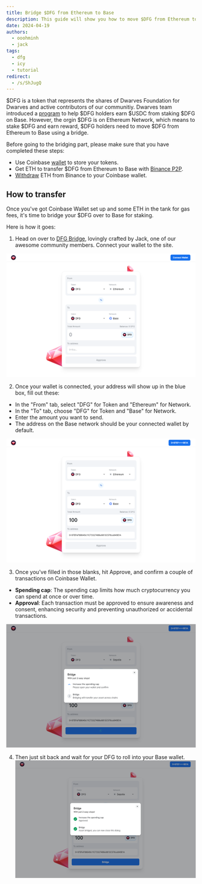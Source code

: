```yaml
---
title: Bridge $DFG from Ethereum to Base
description: This guide will show you how to move $DFG from Ethereum to Base using a bridge.
date: 2024-04-19
authors:
  - ooohminh
  - jack
tags:
  - dfg
  - icy
  - tutorial
redirect:
  - /s/ShJugQ
---
```


$DFG is a token that represents the shares of Dwarves Foundation for Dwarves and active contributors of our communitiy. Dwarves team introduced a [program](stake-dfg-and-earn.md) to help $DFG holders earn $USDC from staking $DFG on Base. However, the orgin $DFG is on Ethereum Network, which means to stake $DFG and earn reward, $DFG holders need to move $DFG from Ethereum to Base using a bridge.

Before going to the bridging part, please make sure that you have completed these steps:

- Use Coinbase [wallet](setup-crypto-wallet.md) to store your tokens.
- Get ETH to transfer $DFG from Ethereum to Base with [Binance P2P](https://www.binance.com/en/blog/p2p/binance-p2p-newbie-guide-7428324997079645557).
- [Withdraw](https://www.binance.com/en/support/faq/how-to-withdraw-crypto-from-binance-115003670492) ETH from Binance to your Coinbase wallet.

## How to transfer

Once you've got Coinbase Wallet set up and some ETH in the tank for gas fees, it's time to bridge your $DFG over to Base for staking.

Here is how it goes:

1. Head on over to [DFG Bridge](https://bridge.d.foundation/), lovingly crafted by Jack, one of our awesome community members. Connect your wallet to the site.

![](assets/how-to-transfer-dfg-from-eth-to-base-for-staking_bridge.d.foundation.webp)

2. Once your wallet is connected, your address will show up in the blue box, fill out these:

- In the "From" tab, select "DFG" for Token and "Ethereum" for Network.
- In the "To" tab, choose "DFG" for Token and "Base" for Network.
- Enter the amount you want to send.
- The address on the Base network should be your connected wallet by default.

![](assets/how-to-transfer-dfg-from-eth-to-base-for-staking_bride_amount.webp)

3. Once you've filled in those blanks, hit Approve, and confirm a couple of transactions on Coinbase Wallet.

- **Spending cap**: The spending cap limits how much cryptocurrency you can spend at once or over time.
- **Approval**: Each transaction must be approved to ensure awareness and consent, enhancing security and preventing unauthorized or accidental transactions.

![](assets/how-to-transfer-dfg-from-eth-to-base-for-staking_approve_bride.webp)

4. Then just sit back and wait for your DFG to roll into your Base wallet.
   ![](assets/how-to-transfer-dfg-from-eth-to-base-for-staking_approve_bride_3.webp)
